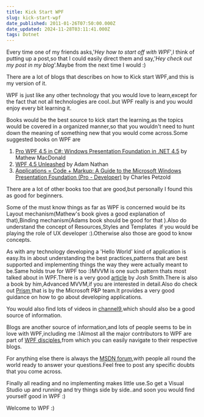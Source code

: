 ```yaml
---
title: Kick Start WPF
slug: kick-start-wpf
date_published: 2011-01-26T07:50:00.000Z
date_updated: 2024-11-28T03:11:41.000Z
tags: Dotnet
---
```


Every time one of my friends asks,'*Hey how to start off with WPF*',I think of putting up a post,so that I could easily direct them and say,'*Hey check out my post in my blog*'.Maybe from the next time I would :)

There are a lot of blogs that describes on how to Kick start WPF,and this is my version of it.

WPF is just like any other technology that you would love to learn,except for the fact that not all technologies are cool..but WPF really is and you would enjoy every bit learning it.

Books would be the best source to kick start the learning,as the topics would be covered in a organized manner,so that you wouldn't need to hunt down the meaning of something new that you would come across.Some suggested books on WPF are

1. [Pro WPF 4.5 in C#: Windows Presentation Foundation in .NET 4.5](https://www.amazon.com/gp/product/1430243651/ref=as_li_qf_sp_asin_tl?ie=UTF8&amp;camp=1789&amp;creative=9325&amp;creativeASIN=1430243651&amp;linkCode=as2&amp;tag=rahulpnath-20) by Mathew MacDonald
2. [WPF 4.5 Unleashed](https://www.amazon.com/gp/product/0672336979/ref=as_li_qf_sp_asin_tl?ie=UTF8&amp;camp=1789&amp;creative=9325&amp;creativeASIN=0672336979&amp;linkCode=as2&amp;tag=rahulpnath-20) by Adam Nathan
3. [Applications = Code + Markup: A Guide to the Microsoft Windows Presentation Foundation (Pro - Developer)](https://www.amazon.com/gp/product/B00BR9XMH6/ref=as_li_qf_sp_asin_tl?ie=UTF8&amp;camp=1789&amp;creative=9325&amp;creativeASIN=B00BR9XMH6&amp;linkCode=as2&amp;tag=rahulpnath-20) by Charles Petzold

There are a lot of other books too that are good,but personally I found this as good for beginners.

Some of the must know things as far as WPF is concerned would be its Layout mechanism(Mathew's book gives a good explanation of that),Binding mechanism(Adams book should be good for that ).Also do understand the concept of Resources,Styles and Templates  if you would be playing the role of UX developer :).Otherwise also those are good to know concepts.

As with any technology developing a 'Hello World' kind of application is easy.Its in about understanding the best practices,patterns that are best supported and implementing things the way they were actually meant to be.Same holds true for WPF too :)MVVM is one such pattern thats most talked about in WPF.There is a very good [article](https://msdn.microsoft.com/en-us/magazine/dd419663.aspx/) by Josh Smith.There is also a book by him,Advanced MVVM,if you are interested in detail.Also do check out [Prism ](https://compositewpf.codeplex.com/)that is by the Microsoft P&P team.It provides a very good guidance on how to go about developing applications.

You would also find lots of videos in [channel9](https://channel9.msdn.com/Tags/wpf),which should also be a good source of information.

Blogs are another source of information,and lots of people seems to be in love with WPF,including me :)Almost all the major contributors to WPF are part of [WPF disciples](https://wpfdisciples.wordpress.com/),from which you can easily navigate to their respective blogs.

For anything else there is always the [MSDN forum](https://social.msdn.microsoft.com/forums/en/wpf/threads/),with people all round the world ready to answer your questions.Feel free to post any specific doubts that you come across.

Finally all reading and no implementing makes little use.So get a Visual Studio up and running and try things side by side..and soon you would find yourself good in WPF :)

Welcome to WPF :)

